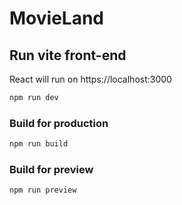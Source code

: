 # MovieLand 
## Run vite front-end 
React will run on https://localhost:3000
```bash
npm run dev
```
### Build for production 
```bash
npm run build
```
### Build for preview
```bash
npm run preview
```
